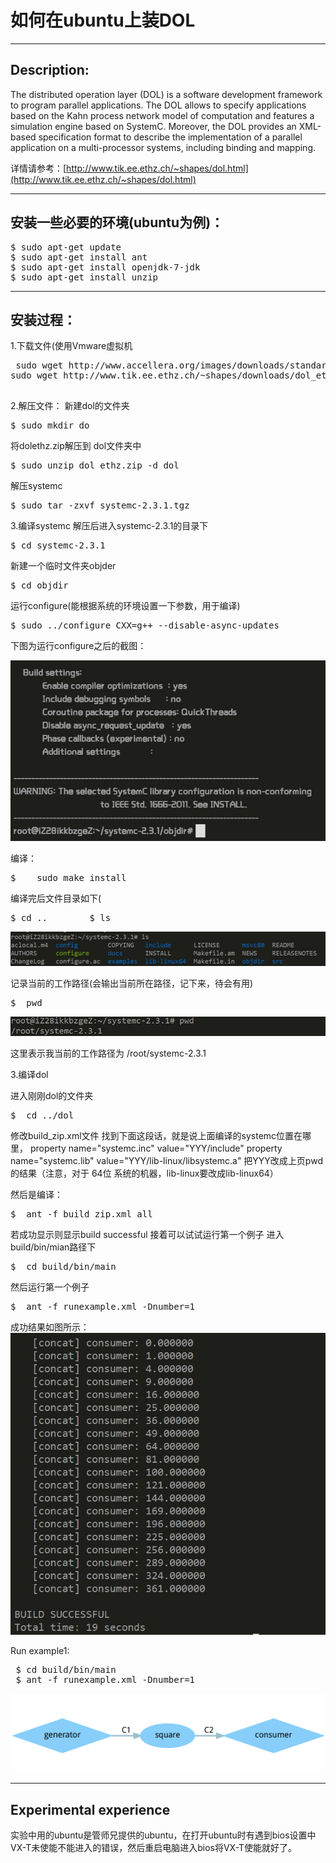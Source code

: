 # 如何在ubuntu上装DOL

----------

## Description:
The distributed operation layer (DOL) is a software development framework
to program parallel applications. The DOL allows to specify applications based
on the Kahn process network model of computation and features a simulation
engine based on SystemC. Moreover, the DOL provides an XML-based
specification format to describe the implementation of a parallel application
on a multi-processor systems, including binding and mapping.

详情请参考：[http://www.tik.ee.ethz.ch/~shapes/dol.html](http://www.tik.ee.ethz.ch/~shapes/dol.html)


----------
## 安装一些必要的环境(ubuntu为例)：
<pre>$ sudo apt-get update
$ sudo apt-get install ant
$ sudo apt-get install openjdk-7-jdk
$ sudo apt-get install unzip
</pre>

----------

## 安装过程：
1.下载文件(使用Vmware虚拟机
<pre> sudo wget http://www.accellera.org/images/downloads/standards/systemc/systemc-2.3.1.tgz
sudo wget http://www.tik.ee.ethz.ch/~shapes/downloads/dol_ethz.zip
 </pre>
2.解压文件：
新建dol的文件夹
<pre>$ sudo mkdir do </pre>
将dolethz.zip解压到 dol文件夹中
<pre>$ sudo unzip dol_ethz.zip -d dol </pre>
解压systemc
<pre>$ sudo tar -zxvf systemc-2.3.1.tgz</pre>

3.编译systemc
解压后进入systemc-2.3.1的目录下
<pre>$ cd systemc-2.3.1</pre>
新建一个临时文件夹objder
<pre>$ cd objdir</pre>
运行configure(能根据系统的环境设置一下参数，用于编译)
<pre>$ sudo ../configure CXX=g++ --disable-async-updates</pre>

下图为运行configure之后的截图：

![Alt text](https://github.com/Fuyi-Huang/ES2016_14353091/raw/master/images/img1.jpg)

编译：
<pre>$    sudo make install</pre>
编译完后文件目录如下(
<pre>$ cd ..        $ ls</pre>

![Alt text](https://github.com/Fuyi-Huang/ES2016_14353091/raw/master/images/img2.jpg)

记录当前的工作路径(会输出当前所在路径，记下来，待会有用)
<pre>$	pwd</pre>

![Alt text](https://github.com/Fuyi-Huang/ES2016_14353091/raw/master/images/img3.jpg)

这里表示我当前的工作路径为 /root/systemc-2.3.1

3.编译dol

进入刚刚dol的文件夹
<pre>$	cd ../dol</pre>

修改build_zip.xml文件
找到下面这段话，就是说上面编译的systemc位置在哪里，
property name="systemc.inc" value="YYY/include"
property name="systemc.lib" value="YYY/lib-linux/libsystemc.a"
把YYY改成上页pwd的结果（注意，对于  64位 系统的机器，lib-linux要改成lib-linux64）

然后是编译：
<pre>$	ant -f build_zip.xml all</pre>
若成功显示则显示build successful
接着可以试试运行第一个例子
进入build/bin/mian路径下
<pre>$	cd build/bin/main</pre>
然后运行第一个例子
<pre>$	ant -f runexample.xml -Dnumber=1</pre>
成功结果如图所示：
![Alt text](https://github.com/Fuyi-Huang/ES2016_14353091/raw/master/images/img4.png)

Run example1:
<pre> $ cd build/bin/main
 $ ant -f runexample.xml -Dnumber=1
</pre>
![](https://github.com/Fuyi-Huang/ES2016_14353091/raw/master/images/图片5.png)


----------


## Experimental experience
实验中用的ubuntu是管师兄提供的ubuntu，在打开ubuntu时有遇到bios设置中VX-T未使能不能进入的错误，然后重启电脑进入bios将VX-T使能就好了。
